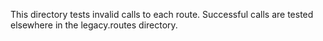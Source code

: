 This directory tests invalid calls to each route. Successful calls are tested elsewhere in the legacy.routes directory.
